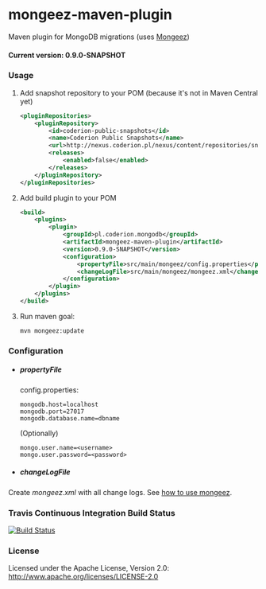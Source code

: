 # mongeez-maven-plugin
Maven plugin for MongoDB migrations (uses [Mongeez](https://github.com/mongeez/mongeez))

#### Current version: 0.9.0-SNAPSHOT

### Usage

1. Add snapshot repository to your POM (because it's not in Maven Central yet)

    ```xml
    <pluginRepositories>
        <pluginRepository>
            <id>coderion-public-snapshots</id>
            <name>Coderion Public Snapshots</name>
            <url>http://nexus.coderion.pl/nexus/content/repositories/snapshots</url>
            <releases>
                <enabled>false</enabled>
            </releases>
        </pluginRepository>
    </pluginRepositories>
    ```

2. Add build plugin to your POM

    ```xml
    <build>
        <plugins>
            <plugin>
                <groupId>pl.coderion.mongodb</groupId>
                <artifactId>mongeez-maven-plugin</artifactId>
                <version>0.9.0-SNAPSHOT</version>
                <configuration>
                    <propertyFile>src/main/mongeez/config.properties</propertyFile>
                    <changeLogFile>src/main/mongeez/mongeez.xml</changeLogFile>
                </configuration>
            </plugin>
        </plugins>
    </build>
    ```

3. Run maven goal:

    ```
    mvn mongeez:update
    ```


### Configuration

* ##### propertyFile

    config.properties:
    ```
    mongodb.host=localhost
    mongodb.port=27017
    mongodb.database.name=dbname
    ```
    (Optionally)
    ```
    mongo.user.name=<username>
    mongo.user.password=<password>
    ```

* ##### changeLogFile

Create _mongeez.xml_ with all change logs. See [how to use mongeez](https://github.com/mongeez/mongeez/wiki/How-to-use-mongeez).

### Travis Continuous Integration Build Status

[![Build Status](https://travis-ci.org/coderion/mongeez-maven-plugin.svg?branch=master)](https://travis-ci.org/coderion/mongeez-maven-plugin)

### License
Licensed under the Apache License, Version 2.0: http://www.apache.org/licenses/LICENSE-2.0
